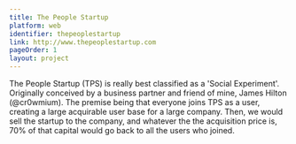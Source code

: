 ```yaml
---
title: The People Startup
platform: web
identifier: thepeoplestartup
link: http://www.thepeoplestartup.com
pageOrder: 1
layout: project
---
```


The People Startup (TPS) is really best classified as a 'Social Experiment'. Originally conceived by a business partner and friend of mine, James Hilton (@cr0wmium). The premise being that everyone joins TPS as a user, creating a large acquirable user base for a large company. Then, we would sell the startup to the company, and whatever the the acquisition price is, 70% of that capital would go back to all the users who joined.